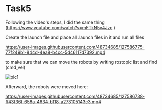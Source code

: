 # Task5


Following the video's steps, I did the same thing (https://www.youtube.com/watch?v=mFTkN5v4Jzc )

Create the launch file and place all .launch files in it and run all files 



https://user-images.githubusercontent.com/48734685/127586775-77f249b1-844d-4ea8-b4cc-5d46117d7392.mp4



to make sure that we can move the robots by writing rostopic list and find (cmd_vel)


![pic1](https://user-images.githubusercontent.com/48734685/127586138-ca0b4493-9171-4d21-b128-cce317d0e39b.PNG)



Afterward, the robots were moved here:


https://user-images.githubusercontent.com/48734685/127586738-ff43f36f-658a-4634-b118-a273105143c3.mp4


